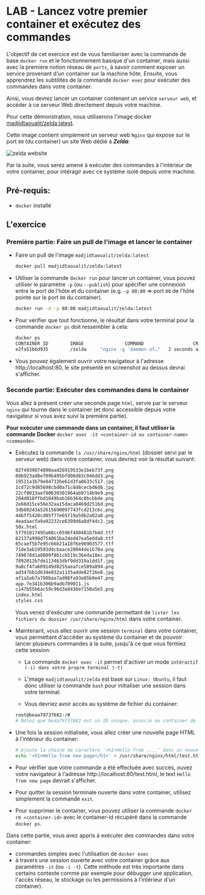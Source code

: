 # LAB - Lancez votre premier container et exécutez des commandes

L'objectif de cet exercice est de vous familiariser avec la commande de base `docker run` et le fonctionnement basique d'un container, mais aussi avec la première notion réseau de `ports`, à savoir comment exposer un service provenant d'un container sur la machine hôte. Ensuite, vous apprendrez les subtilités de la commande `docker exec` pour exécuter des commandes dans votre container.

Ainsi, vous devrez lancer un container contenant un service `serveur web`, et accéder à ce serveur Web directement depuis votre machine.

Pour cette démonstration, nous utiliserons l'image docker [madjidtaoualit/zelda:latest](https://hub.docker.com/r/madjidtaoualit/zelda/).

Cette image contient simplement un serveur web `Nginx` qui expose sur le port `80` (du container) un site Web dédié à ***Zelda***:

![zelda website](./assets/website.png)

Par la suite, vous serez amené à exécuter des commandes à l'intérieur de votre container, pour intéragir avec ce système isolé depuis votre machine.

## Pré-requis:

- `docker` installé

## L'exercice

### Première partie: Faire un pull de l'image et lancer le container

- Faire un pull de l'image `madjidtaoualit/zelda:latest`

  ```bash
  docker pull madjidtaoualit/zelda:latest
  ```

- Utiliser la commande `docker run` pour lancer un container, vous pouvez utiliser le paramètre `-p` (ou `--publish`) pour spécifier une connexion entre le port de l'hôte et du container (e.g. `-p 80:80` => port `80` de l'hôte pointe sur le port `80` du container).

  ```bash
  docker run -d -p 80:80 madjidtaoualit/zelda:latest
  ```

- Pour vérifier que tout fonctionne, le résultat dans votre terminal pour la commande `docker ps` doit ressembler à cela:

  ```bash
  docker ps
  CONTAINER ID        IMAGE               COMMAND                  CREATED             STATUS              PORTS                NAMES
  e2fa51b6d935        /zelda     "nginx -g 'daemon of…"   2 seconds ago       Up 1 second         0.0.0.0:80->80/tcp   silly_engelbart
  ```
- Vous pouvez également ouvrir votre navigateur à l'adresse http://localhost:80, le site présenté en screenshot au dessus devrai s'afficher.

### Seconde partie: Exécuter des commandes dans le container

Vous allez à présent créer une seconde page `html`, servie par le serveur `nginx` qui tourne dans le container (et donc accessible depuis votre navigateur si vous avez suivi la première partie).

**Pour exécuter une commande dans un container, il faut utiliser la commande Docker** `docker exec -it <container-id ou container-name> <commande>`.

- Exécutez la commande `ls /usr/share/nginx/html` (dossier servi par le serveur web) dans votre container, vous devriez voir la résultat suivant:

  ```bash
  02f4939074890aad26919533e1beb73f.png
  09b923ad8ef09b495bfd06d83c046dd3.png
  19511a3b79e04733be61d3fa0633c517.jpg
  1cd72c9d85698cbd0a71c8d8cecbd6d8.jpg
  22cf8033aef80630301964ab0714b9e9.png
  284d010ffbd1049bab16b364c8bcbb4e.png
  2e68d15ce56e32aa15daca0469d2516d.png
  3db80243a52615690097743fcd213c6c.png
  44bff5420cd05f77e65719a59b2a02a8.png
  4eadaacfa9a92232ce6399d6a8df4dc2.jpg
  50x.html
  57791017495a68cc0596f480481b7b4d.ttf
  62137a998d754061ba24ed47ea5edda8.ttf
  65caef5b7e95c66b21a18f6e96903577.ttf
  71de3ab19593ddcbaace28044de1b70a.png
  749678d1a8809f8b1cb519c36eda18ec.png
  7892012b7de113463dbf9dd319a1dd1f.jpg
  9a8cf4fa609149d8255aeafce589a894.png
  ad347bb1d634e032a1135a4de82f26e8.jpg
  af1a5ab7a798baa7ad08fa93e85b9e47.png
  app.7e341b306b9adb709011.js
  c147b55b6ac59c96d3e8438e7150a5e5.png
  index.html
  styles.css
  ```
  Vous venez d'exécuter une commande permettant de `lister les fichiers du dossier /usr/share/nginx/html` dans votre container.

- Maintenant, vous allez ouvrir une session `terminal` dans votre container, vous permettant d'accéder au système du container et de pouvoir lancer plusieurs commandes à la suite, jusqu'à ce que vous fermiez cette session:
  
  - La commande `docker exec -it` permet d'activer un mode `intéractif (-i) dans votre propre terminal (-t)`
  
  - L'image `madjidtaoualit/zelda` est basé sur `Linux: Ubuntu`, il faut donc utiliser la commande `bash` pour initialiser une session dans votre terminal.
  - Vous devriez avoir accès au système de fichier du container:
  
  ```bash
  root@beaa79737682:/#
  # Notez que beaa79737682 est un ID unique, associé au container de façon automatique, vous aurez donc un autre nom dans votre session.
  ```
- Une fois la session initialisée, vous allez créer une nouvelle page HTML à l'intérieur du container:
  
  ```bash
  # Ajoute la chaine de caractère '<h1>Hello from ....' dans un nouveau fichier situé à /usr/share/nginx/html/test.html
  echo '<h1>Hello from new page</h1>' > /usr/share/nginx/html/test.html
  ```
- Pour vérifier que votre commande a été effectuée avec succès, ouvez votre navigateur à l'adresse http://localhost:80/test.html, le text `Hello from new page` devrait s'afficher.
- Pour quitter la session terminale ouverte dans votre container, utilisez simplement la commande `exit`.
- Pour supprimer le container, vous pouvez utiliser la commande `docker rm <container-id>` avec le container-id récupéré dans la commande `docker ps`.

Dans cette partie, vous avez appris à exécuter des commandes dans votre container:

- commandes simples avec l'utilisation de `docker exec`
- à travers une session ouverte avec votre container grâce aux paramètres `-it` (ou `-i -t`). Cette méthode est très importante dans certains contexte comme par exemple pour débugger une application, l'accès réseau, le stockage ou les permissions à l'intérieur d'un container).
